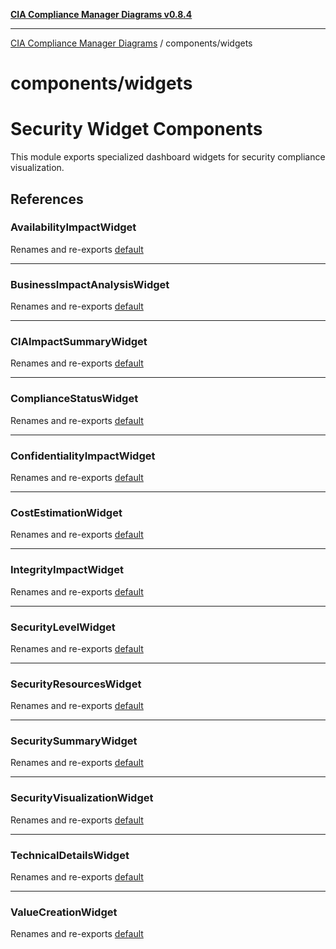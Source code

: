 [**CIA Compliance Manager Diagrams v0.8.4**](../../README.md)

***

[CIA Compliance Manager Diagrams](../../modules.md) / components/widgets

# components/widgets

# Security Widget Components

This module exports specialized dashboard widgets for security compliance visualization.

## References

### AvailabilityImpactWidget

Renames and re-exports [default](AvailabilityImpactWidget/functions/default.md)

***

### BusinessImpactAnalysisWidget

Renames and re-exports [default](BusinessImpactAnalysisWidget/functions/default.md)

***

### CIAImpactSummaryWidget

Renames and re-exports [default](CIAImpactSummaryWidget/functions/default.md)

***

### ComplianceStatusWidget

Renames and re-exports [default](ComplianceStatusWidget/functions/default.md)

***

### ConfidentialityImpactWidget

Renames and re-exports [default](ConfidentialityImpactWidget/functions/default.md)

***

### CostEstimationWidget

Renames and re-exports [default](CostEstimationWidget/functions/default.md)

***

### IntegrityImpactWidget

Renames and re-exports [default](IntegrityImpactWidget/functions/default.md)

***

### SecurityLevelWidget

Renames and re-exports [default](SecurityLevelWidget/functions/default.md)

***

### SecurityResourcesWidget

Renames and re-exports [default](SecurityResourcesWidget/functions/default.md)

***

### SecuritySummaryWidget

Renames and re-exports [default](SecuritySummaryWidget/functions/default.md)

***

### SecurityVisualizationWidget

Renames and re-exports [default](SecurityVisualizationWidget/functions/default.md)

***

### TechnicalDetailsWidget

Renames and re-exports [default](TechnicalDetailsWidget/functions/default.md)

***

### ValueCreationWidget

Renames and re-exports [default](ValueCreationWidget/functions/default.md)
